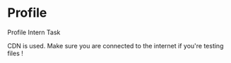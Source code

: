 # Profile
 Profile Intern Task

CDN is used. Make sure you are connected to the internet if you're testing files ! 
